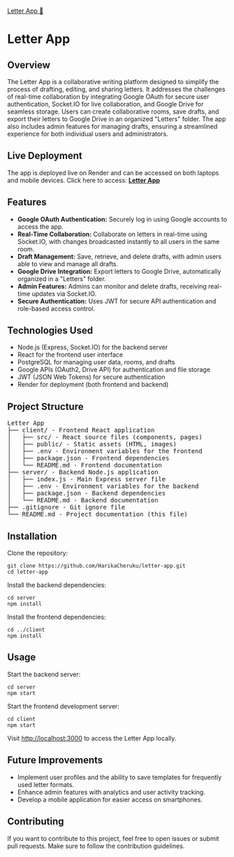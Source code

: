 <a href="https://letter-app-hdli.onrender.com/" target="_blank">Letter App 🔗</a>

<h1>Letter App</h1>

<h2>Overview</h2>
<p>
    The Letter App is a collaborative writing platform designed to simplify the process of drafting, editing, and sharing letters. 
    It addresses the challenges of real-time collaboration by integrating Google OAuth for secure user authentication, 
    Socket.IO for live collaboration, and Google Drive for seamless storage. Users can create collaborative rooms, save drafts, 
    and export their letters to Google Drive in an organized "Letters" folder. 
    The app also includes admin features for managing drafts, ensuring a streamlined experience for both individual users and administrators.
</p>

<h2>Live Deployment</h2>
<p>
    The app is deployed live on Render and can be accessed on both laptops and mobile devices.  
    Click here to access:  
    <a href="https://letter-app-hdli.onrender.com/" target="_blank"><strong>Letter App</strong></a>
</p>

<h2>Features</h2>
<ul>
    <li><strong>Google OAuth Authentication:</strong> Securely log in using Google accounts to access the app.</li>
    <li><strong>Real-Time Collaboration:</strong> Collaborate on letters in real-time using Socket.IO, with changes broadcasted instantly to all users in the same room.</li>
    <li><strong>Draft Management:</strong> Save, retrieve, and delete drafts, with admin users able to view and manage all drafts.</li>
    <li><strong>Google Drive Integration:</strong> Export letters to Google Drive, automatically organized in a "Letters" folder.</li>
    <li><strong>Admin Features:</strong> Admins can monitor and delete drafts, receiving real-time updates via Socket.IO.</li>
    <li><strong>Secure Authentication:</strong> Uses JWT for secure API authentication and role-based access control.</li>
</ul>

<h2>Technologies Used</h2>
<ul>
    <li>Node.js (Express, Socket.IO) for the backend server</li>
    <li>React for the frontend user interface</li>
    <li>PostgreSQL for managing user data, rooms, and drafts</li>
    <li>Google APIs (OAuth2, Drive API) for authentication and file storage</li>
    <li>JWT (JSON Web Tokens) for secure authentication</li>
    <li>Render for deployment (both frontend and backend)</li>
</ul>

<h2>Project Structure</h2>
<pre>
Letter App
├── client/ - Frontend React application
│   ├── src/ - React source files (components, pages)
│   ├── public/ - Static assets (HTML, images)
│   ├── .env - Environment variables for the frontend
│   ├── package.json - Frontend dependencies
│   └── README.md - Frontend documentation
├── server/ - Backend Node.js application
│   ├── index.js - Main Express server file
│   ├── .env - Environment variables for the backend
│   ├── package.json - Backend dependencies
│   └── README.md - Backend documentation
├── .gitignore - Git ignore file
└── README.md - Project documentation (this file)
</pre>

<h2>Installation</h2>
<p>Clone the repository:</p>
<pre><code>git clone https://github.com/HarikaCheruku/letter-app.git
cd letter-app
</code></pre>

<p>Install the backend dependencies:</p>
<pre><code>cd server
npm install
</code></pre>

<p>Install the frontend dependencies:</p>
<pre><code>cd ../client
npm install
</code></pre>

<h2>Usage</h2>
<p>Start the backend server:</p>
<pre><code>cd server
npm start
</code></pre>

<p>Start the frontend development server:</p>
<pre><code>cd client
npm start
</code></pre>

<p>Visit <a href="http://localhost:3000">http://localhost:3000</a> to access the Letter App locally.</p>

<h2>Future Improvements</h2>
<ul>
    <li>Implement user profiles and the ability to save templates for frequently used letter formats.</li>
    <li>Enhance admin features with analytics and user activity tracking.</li>
    <li>Develop a mobile application for easier access on smartphones.</li>
</ul>

<h2>Contributing</h2>
<p>
    If you want to contribute to this project, feel free to open issues or submit pull requests. 
    Make sure to follow the contribution guidelines.
</p>
